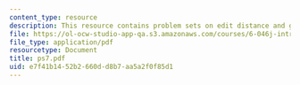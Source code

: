 ```yaml
---
content_type: resource
description: This resource contains problem sets on edit distance and greedsox.
file: https://ol-ocw-studio-app-qa.s3.amazonaws.com/courses/6-046j-introduction-to-algorithms-sma-5503-fall-2005/e7f41b1452b2660dd8b7aa5a2f0f85d1_ps7.pdf
file_type: application/pdf
resourcetype: Document
title: ps7.pdf
uid: e7f41b14-52b2-660d-d8b7-aa5a2f0f85d1
---
```

